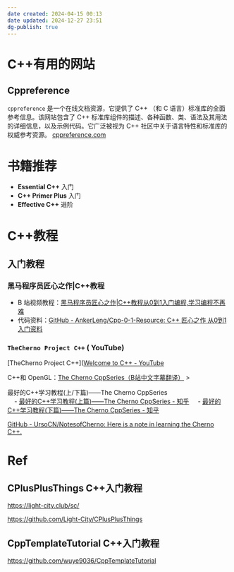 ```yaml
---
date created: 2024-04-15 00:13
date updated: 2024-12-27 23:51
dg-publish: true
---
```


# C++有用的网站

## Cppreference

`cppreference` 是一个在线文档资源，它提供了 C++ （和 C 语言）标准库的全面参考信息。该网站包含了 C++ 标准库组件的描述、各种函数、类、语法及其用法的详细信息，以及示例代码。它广泛被视为 C++ 社区中关于语言特性和标准库的权威参考资源。
[cppreference.com](https://en.cppreference.com/)

# 书籍推荐

- **Essential C++** 入门
- **C++ Primer Plus** 入门
- **Effective C++** 进阶

# C++教程

## 入门教程

### 黑马程序员匠心之作|C++教程

- B 站视频教程：[黑马程序员匠心之作|C++教程从0到1入门编程,学习编程不再难](https://www.bilibili.com/video/av41559729/)
- 代码资料：[GitHub - AnkerLeng/Cpp-0-1-Resource: C++ 匠心之作 从0到1入门资料](https://github.com/AnkerLeng/Cpp-0-1-Resource)

### `TheCherno Project C++` ( YouTube)

[TheCherno Project C++]([Welcome to C++ - YouTube](https://www.youtube.com/watch?v=18c3MTX0PK0&list=PLlrATfBNZ98dudnM48yfGUldqGD0S4FFb&ab_channel=TheCherno)

C++和 OpenGL：[The Cherno CppSeries（B站中文字幕翻译）](https://b23.tv/TJK0W39) >

最好的C++学习教程(上/下篇)——The Cherno CppSeries\
    - [最好的C++学习教程(上篇)——The Cherno CppSeries - 知乎](https://zhuanlan.zhihu.com/p/553387258)
    - [最好的C++学习教程(下篇)——The Cherno CppSeries - 知乎](https://zhuanlan.zhihu.com/p/553405837)

[GitHub - UrsoCN/NotesofCherno: Here is a note in learning the Cherno C++.](https://github.com/UrsoCN/NotesofCherno)

# Ref

## CPlusPlusThings C++入门教程

<https://light-city.club/sc/>

<https://github.com/Light-City/CPlusPlusThings>

## CppTemplateTutorial C++入门教程

<https://github.com/wuye9036/CppTemplateTutorial>
